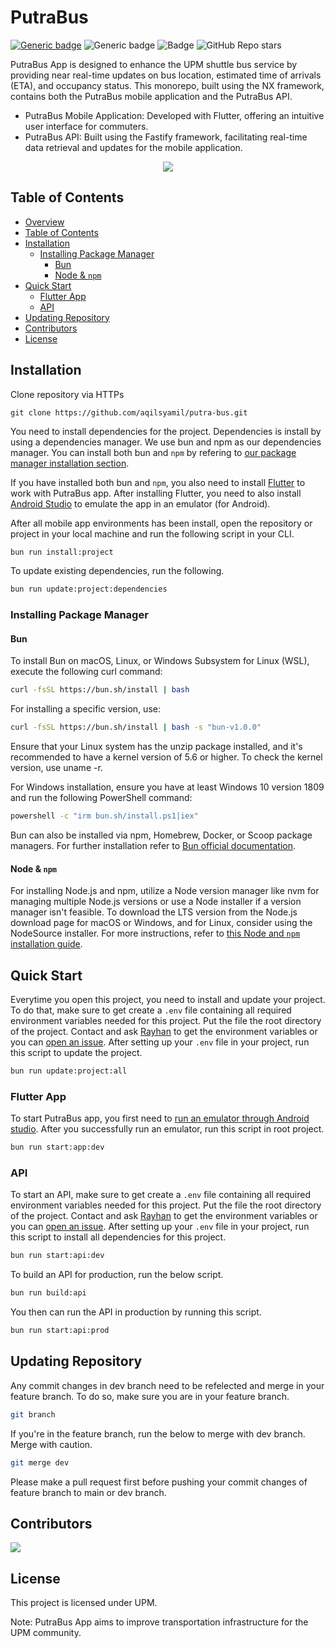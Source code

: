 # PutraBus

[![Generic badge](https://img.shields.io/badge/api-red.svg)](https://putrabus-api.up.railway.app/)
![Generic badge](https://img.shields.io/badge/maintained-yes-green.svg)
![Badge](https://img.shields.io/endpoint?url=https%3A%2F%2Fhits.dwyl.com%2Faqilsyamil%2Fputra-bus.json%3Fcolor%3Dyellow)
![GitHub Repo stars](https://img.shields.io/github/stars/aqilsyamil/putra-bus)

PutraBus App is designed to enhance the UPM shuttle bus service by providing near real-time updates on bus location, estimated time of arrivals (ETA), and occupancy status. This monorepo, built using the NX framework, contains both the PutraBus mobile application and the PutraBus API.

- PutraBus Mobile Application: Developed with Flutter, offering an intuitive user interface for commuters.
- PutraBus API: Built using the Fastify framework, facilitating real-time data retrieval and updates for the mobile application.

<p align="center">
  <a href="https://www.youtube.com/watch?v=u61cDZzBcUg">
    <img src="https://img.youtube.com/vi/u61cDZzBcUg/0.jpg" />
  </a>
</p>

## Table of Contents

- [Overview](#putrabus)
- [Table of Contents](#table-of-contents)
- [Installation](#installation)
  - [Installing Package Manager](#installing-package-manager)
    - [Bun](#bun)
    - [Node & `npm`](#node--npm)
- [Quick Start](#quick-start)
  - [Flutter App](#flutter-app)
  - [API](#api)
- [Updating Repository](#updating-repository)
- [Contributors](#contributors)
- [License](#license)

## Installation

Clone repository via HTTPs

```git
git clone https://github.com/aqilsyamil/putra-bus.git
```

You need to install dependencies for the project. Dependencies is install by using a dependencies manager. We use bun and npm as our dependencies manager. You can install both bun and `npm` by refering to [our package manager installation section](#installing-package-manager).

If you have installed both bun and `npm`, you also need to install [Flutter](https://docs.flutter.dev/get-started/install) to work with PutraBus app. After installing Flutter, you need to also install [Android Studio](https://developer.android.com/studio/install) to emulate the app in an emulator (for Android).

After all mobile app environments has been install, open the repository or project in your local machine and run the following script in your CLI.

```bash
bun run install:project
```

To update existing dependencies, run the following.

```bash
bun run update:project:dependencies
```

### Installing Package Manager

#### Bun

To install Bun on macOS, Linux, or Windows Subsystem for Linux (WSL), execute the following curl command:

```bash
curl -fsSL https://bun.sh/install | bash
```

For installing a specific version, use:

```bash
curl -fsSL https://bun.sh/install | bash -s "bun-v1.0.0"
```

Ensure that your Linux system has the unzip package installed, and it's recommended to have a kernel version of 5.6 or higher. To check the kernel version, use uname -r.

For Windows installation, ensure you have at least Windows 10 version 1809 and run the following PowerShell command:

```bash
powershell -c "irm bun.sh/install.ps1|iex"
```

Bun can also be installed via npm, Homebrew, Docker, or Scoop package managers. For further installation refer to [Bun official documentation](https://bun.sh/docs/installation).

#### Node & `npm`

For installing Node.js and npm, utilize a Node version manager like nvm for managing multiple Node.js versions or use a Node installer if a version manager isn't feasible. To download the LTS version from the Node.js download page for macOS or Windows, and for Linux, consider using the NodeSource installer. For more instructions, refer to [this Node and `npm` installation guide](https://kinsta.com/blog/how-to-install-node-js/).

## Quick Start

Everytime you open this project, you need to install and update your project. To do that, make sure to get create a `.env` file containing all required environment variables needed for this project. Put the file the root directory of the project. Contact and ask [Rayhan](https://github.com/rayhanasyraff) to get the environment variables or you can [open an issue](https://github.com/aqilsyamil/putra-bus/issues/new). After setting up your `.env` file in your project, run this script to update the project.

```bash
bun run update:project:all
```

### Flutter App

To start PutraBus app, you first need to [run an emulator through Android studio](https://developer.android.com/studio/run/emulator). After you successfully run an emulator, run this script in root project.

```bash
bun run start:app:dev
```

### API

To start an API, make sure to get create a `.env` file containing all required environment variables needed for this project. Put the file the root directory of the project. Contact and ask [Rayhan](https://github.com/rayhanasyraff) to get the environment variables or you can [open an issue](https://github.com/aqilsyamil/putra-bus/issues/new). After setting up your `.env` file in your project, run this script to install all dependencies for this project.

```bash
bun run start:api:dev
```

To build an API for production, run the below script.

```bash
bun run build:api
```

You then can run the API in production by running this script.

```bash
bun run start:api:prod
```

## Updating Repository

Any commit changes in dev branch need to be refelected and merge in your feature branch. To do so, make sure you are in your feature branch.

```bash
git branch
```

If you're in the feature branch, run the below to merge with dev branch. Merge with caution.

```bash
git merge dev
```

Please make a pull request first before pushing your commit changes of feature branch to main or dev branch.

## Contributors

<a href="https://github.com/aqilsyamil/putra-bus/graphs/contributors">
  <img src="https://contrib.rocks/image?repo=aqilsyamil/putra-bus" />
</a>

## License

This project is licensed under UPM.

Note: PutraBus App aims to improve transportation infrastructure for the UPM community.
